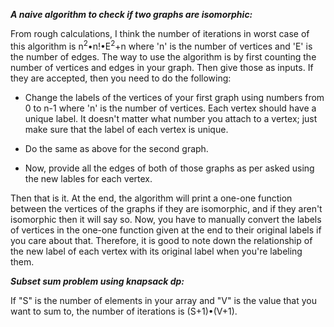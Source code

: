   <b><i>A naive algorithm to check if two graphs are isomorphic:</i></b><br>

  From rough calculations, I think the number of iterations in worst case of this algorithm is n<sup>2</sup>•n!•E<sup>2</sup>+n where 'n' is the number of vertices
  and 'E' is the number of edges. The way to use the algorithm is by first counting the number of vertices and edges in your graph. Then give those as inputs. 
  If they are accepted, then you need to do the following:<br>
  
  * Change the labels of the vertices of your first graph using numbers from 0 to n-1 where 'n' is the number of vertices. Each vertex should have a unique label. It doesn't 
    matter what number you attach to a vertex; just make sure that the label of each vertex is unique. 
    
  * Do the same as above for the second graph. 
  
  * Now, provide all the edges of both of those graphs as per asked using the new lables for each vertex. 
  
  Then that is it. At the end, the algorithm will print a one-one function between the vertices of the graphs if they are isomorphic, and if they aren't isomorphic
  then it will say so. Now, you have to manually convert the labels of vertices in the one-one function given at the end to their original labels if you care
  about that. Therefore, it is good to note down the relationship of the new label of each vertex with its original label when you're labeling them. <br>

  <b><i>Subset sum problem using knapsack dp:</i></b><br>
  
  If "S" is the number of elements in your array and "V" is the value that you want to sum to, the number of iterations is (S+1)•(V+1).
